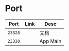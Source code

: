 # Port

| Port  | Link | Desc     |
|-------|------|----------|
| `23328` |      | 文档       |
| `23330` |      | App Main |
